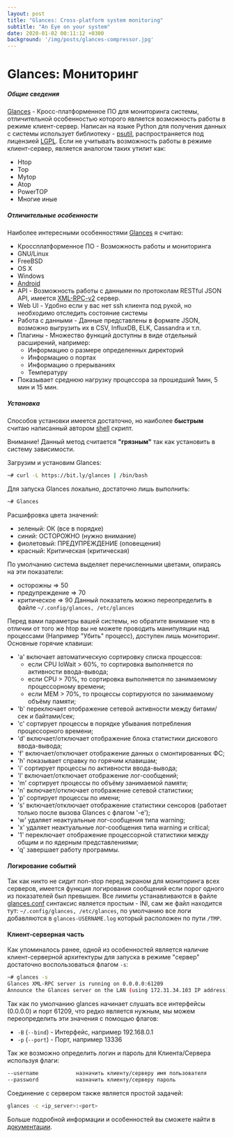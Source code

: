 ```yaml
---
layout: post
title: "Glances: Cross-platform system monitoring"
subtitle: "An Eye on your system"
date: 2020-01-02 00:11:12 +0300
background: '/img/posts/glances-compressor.jpg'
---
```

# Glances: Мониторинг

##### Общие сведения
[Glances](https://nicolargo.github.io/glances/) - Кросс-платформенное ПО для мониторинга системы, отличительной 
особенностью которого является возможность работы в режиме клиент-сервер. Написан на языке Python для получения
данных с системы использует библиотеку - [psutil](https://github.com/giampaolo/psutil), распространяется под лицензией
[LGPL](https://ru.wikipedia.org/wiki/GNU_Lesser_General_Public_License). Если не учитывать возможность работы в 
режиме клиент-сервер, является аналогом таких утилит как: 

- Htop
- Top
- Mytop
- Atop
- PowerTOP
- Многие иные

##### Отличительные особенности
Наиболее интересными особенностями [Glances](https://nicolargo.github.io/glances/) я считаю: 
- Кроссплатформенное ПО - Возможность работы и мониторинга 
- GNU/Linux
- FreeBSD 
- OS X
- Windows
- [Android](https://github.com/nicolargo/glances/tree/develop#android)
- API - Возможность работы с данными по протоколам RESTful JSON API, 
имеется [XML-RPC-v2](https://docs.python.org/2/library/simplexmlrpcserver.html) сервер.
- Web UI - Удобно если у вас нет ssh клиента под рукой, но необходимо отследить состояние системы
- Работа с данными - Данные представлены в формате JSON, возможно выгрузить их в CSV, InfluxDB, ELK, Cassandra и т.п.
- Плагины - Множество функций доступны в виде отдельный расширений, например:
  - Информацию о размере определенных директорий
  - Информацию о портах
  - Информацию о прерываниях
  - Температуру
- Показывает среднюю нагрузку процессора за прошедший 1мин, 5 мин и 15 мин.

##### Установка
Способов установки имеется достаточно, но наиболее **быстрым** считаю написанный 
автором [shell](https://github.com/nicolargo/glancesautoinstall/blob/master/install.sh) скрипт.

Внимание! Данный метод считается **"грязным"** так как установить в систему зависимости.

Загрузим и установим Glances: 
```bash
~# curl -L https://bit.ly/glances | /bin/bash
```

Для запуска Glances локально, достаточно лишь выполнить:
```bash
~# Glances
```

Расшифровка цвета значений: 
- зеленый: ОК (все в порядке)
- синий: ОСТОРОЖНО (нужно внимание)
- фиолетовый: ПРЕДУПРЕЖДЕНИЕ (оповещения)
- красный: Критическая (критическая)

По умолчанию система выделяет перечисленными цветами, опираясь на эти показатели: 
- осторожны => 50 
- предупреждение => 70 
- критическое => 90
Данный показатель можно переопределить в файле `~/.config/glances, /etc/glances`

Перед вами параметры вашей системы, но обратите внимание что в отличии от того же htop вы не можете проводить
манипуляции над процессами (Например "Убить" процесс), доступен лишь мониторинг. Основные горячие клавиши:

- 'a' включает автоматическую сортировку списка процессов:
  - если CPU IoWait > 60%, то сортировка выполняется по активности ввода-вывода;
  - если CPU > 70%, то сортировка выполняется по занимаемому процессорному времени;
  - если MEM > 70%, то процессы сортируются по занимаемому объёму памяти;
- 'b' переключает отображение сетевой активности между битами/сек и байтами/сек;
- 'c' сортирует процессы в порядке убывания потребления процессорного времени;
- 'd' включает/отключает отображение блока статистики дискового ввода-вывода;
- 'f' включает/отключает отображение данных о смонтированных ФС;
- 'h' показывает справку по горячим клавишам;
- 'i' сортирует процессы по активности ввода-вывода;
- 'l' включает/отключает отображение лог-сообщений;
- 'm' сортирует процессы по объёму занимаемой памяти;
- 'n' включает/отключает отображение сетевой статистики;
- 'p' сортирует процессы по имени;
- 's' включает/отключает отображение статистики сенсоров (работает только после вызова Glances с флагом '-e');
- 'w' удаляет неактуальные лог-сообщения типа warning;
- 'x' удаляет неактуальные лог-сообщения типа warning и critical;
- '1' переключает отображение процессорной статистики между общим и по ядерным представлениями;
- 'q' завершает работу программы. 


#### Логирование событий
Так как никто не сидит non-stop перед экраном для мониторинга всех серверов, имеется функция логирования сообщений
если порог одного из показателей был превышен. Все лимиты устанавливаются 
в файле [glances.conf](https://raw.githubusercontent.com/nicolargo/glances/master/conf/glances.conf) синтаксис является
простым - INI, сам же файл находится тут: `~/.config/glances, /etc/glances`, по умолчанию все логи добавляются 
в `glances-USERNAME.log` который расположен по пути `/TMP`. 


#### Клиент-серверная часть
Как упоминалось ранее, одной из особенностей является наличие клиент-серверной архитектуры для запуска в режиме "сервер"
достаточно воспользоваться флагом `-s`:

```bash
~# glances -s
Glances XML-RPC server is running on 0.0.0.0:61209
Announce the Glances server on the LAN (using 172.31.34.103 IP address)
```

Так как по умолчанию glances начинает слушать все интерфейсы (0.0.0.0) и порт 61209, что редко является нужным, мы 
можем переопределить эти значения с помощью флагов:
 - `-B` (`--bind`) - Интерфейс, например 192.168.0.1
 - `-p` (`--port`) - Порт, например 13336 

Так же возможно определить логин и пароль для Клиента/Сервера используя флаги: 
```bash
--username            назначить клиенту/серверу имя пользователя
--password            назначить клиенту/серверу пароль
```

Соединение с сервером также является простой задачей: 
```bash
glances -c <ip_server>:<port>
```

Больше подробной информации и особенностей вы сможете найти в [документации](https://glances.readthedocs.io/en/latest/).
